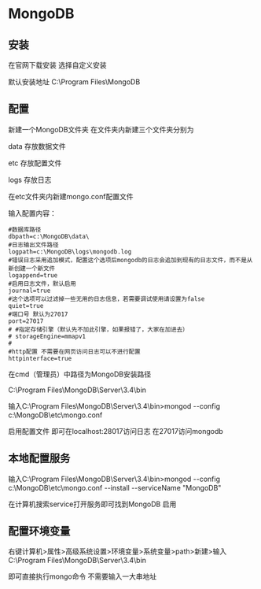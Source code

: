 # MongoDB

## 安装

在官网下载安装 选择自定义安装

默认安装地址 C:\Program Files\MongoDB

## 配置

新建一个MongoDB文件夹 在文件夹内新建三个文件夹分别为

data 存放数据文件

etc  存放配置文件

logs 存放日志

在etc文件夹内新建mongo.conf配置文件

输入配置内容：

    #数据库路径
    dbpath=c:\MongoDB\data\
    #日志输出文件路径
    logpath=c:\MongoDB\logs\mongodb.log
    #错误日志采用追加模式，配置这个选项后mongodb的日志会追加到现有的日志文件，而不是从新创建一个新文件
    logappend=true
    #启用日志文件，默认启用
    journal=true
    #这个选项可以过滤掉一些无用的日志信息，若需要调试使用请设置为false
    quiet=true
    #端口号 默认为27017
    port=27017
    # #指定存储引擎（默认先不加此引擎，如果报错了，大家在加进去）
    # storageEngine=mmapv1
    # 
    #http配置 不需要在网页访问日志可以不进行配置
    httpinterface=true

在cmd（管理员）中路径为MongoDB安装路径

C:\Program Files\MongoDB\Server\3.4\bin

输入C:\Program Files\MongoDB\Server\3.4\bin>mongod --config c:\MongoDB\etc\mongo.conf

启用配置文件 即可在localhost:28017访问日志 在27017访问mongodb

## 本地配置服务

输入C:\Program Files\MongoDB\Server\3.4\bin>mongod --config c:\MongoDB\etc\mongo.conf --install --serviceName "MongoDB"

在计算机搜索service打开服务即可找到MongoDB 启用

## 配置环境变量

右键计算机>属性>高级系统设置>环境变量>系统变量>path>新建>输入C:\Program Files\MongoDB\Server\3.4\bin

即可直接执行mongo命令 不需要输入一大串地址
